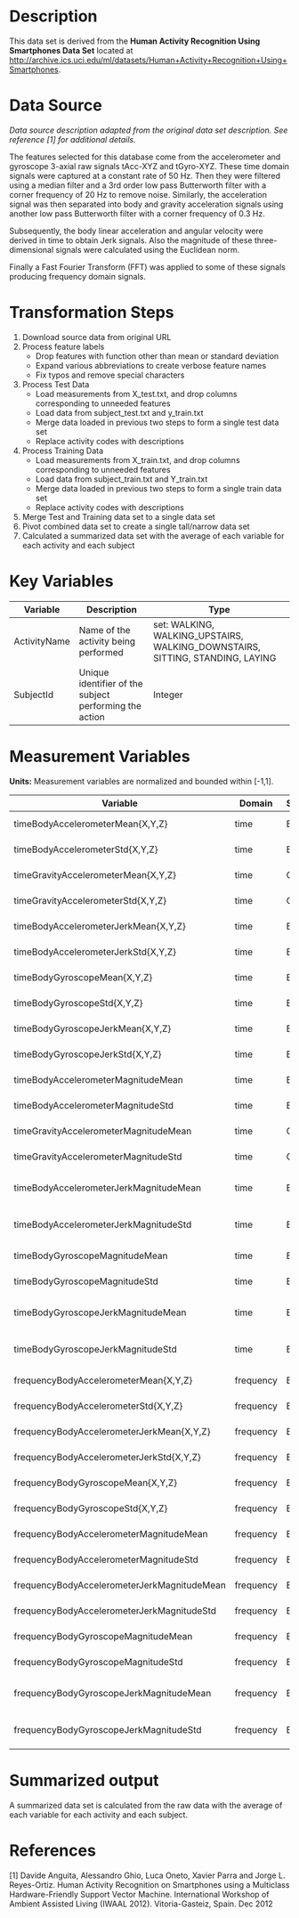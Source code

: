 # Description

This data set is derived from the **Human Activity Recognition Using Smartphones Data Set** located at http://archive.ics.uci.edu/ml/datasets/Human+Activity+Recognition+Using+Smartphones.  

# Data Source

*Data source description adapted from the original data set description.  See reference [1] for additional details.*

The features selected for this database come from the accelerometer and gyroscope 3-axial raw signals tAcc-XYZ and tGyro-XYZ. These time domain signals were captured at a constant rate of 50 Hz. Then they were filtered using a median filter and a 3rd order low pass Butterworth filter with a corner frequency of 20 Hz to remove noise. Similarly, the acceleration signal was then separated into body and gravity acceleration signals using another low pass Butterworth filter with a corner frequency of 0.3 Hz. 

Subsequently, the body linear acceleration and angular velocity were derived in time to obtain Jerk signals. Also the magnitude of these three-dimensional signals were calculated using the Euclidean norm. 

Finally a Fast Fourier Transform (FFT) was applied to some of these signals producing frequency domain signals.

# Transformation Steps

1. Download source data from original URL
2. Process feature labels
   * Drop features with function other than mean or standard deviation
   * Expand various abbreviations to create verbose feature names
   * Fix typos and remove special characters
3. Process Test Data
   * Load measurements from X_test.txt, and drop columns corresponding to unneeded features
   * Load data from subject_test.txt and y_train.txt
   * Merge data loaded in previous two steps to form a single test data set
   * Replace activity codes with descriptions
4. Process Training Data
   * Load measurements from X_train.txt, and drop columns corresponding to unneeded features
   * Load data from subject_train.txt and Y_train.txt
   * Merge data loaded in previous two steps to form a single train data set
   * Replace activity codes with descriptions
5. Merge Test and Training data set to a single data set
6. Pivot combined data set to create a single tall/narrow data set
7. Calculated a summarized data set with the average of each variable for each activity and each subject


# Key Variables

| Variable     | Description                                            | Type                                                                          |
|--------------|--------------------------------------------------------|-------------------------------------------------------------------------------|
| ActivityName | Name of the activity being performed                   | set: WALKING, WALKING_UPSTAIRS, WALKING_DOWNSTAIRS, SITTING, STANDING, LAYING |
| SubjectId    | Unique identifier of the subject performing the action | Integer                                                                       |


# Measurement Variables

**Units:** Measurement variables are normalized and bounded within [-1,1].

| Variable                                    | Domain    | Source  | Measurement                  | Function           |
|---------------------------------------------|-----------|---------|------------------------------|--------------------|
| timeBodyAccelerometerMean{X,Y,Z}            | time      | Body    | Accelerometer Vector         | Mean               |
| timeBodyAccelerometerStd{X,Y,Z}             | time      | Body    | Accelerometer Vector         | Standard Deviation |
| timeGravityAccelerometerMean{X,Y,Z}         | time      | Gravity | Accelerometer Vector         | Mean               |
| timeGravityAccelerometerStd{X,Y,Z}          | time      | Gravity | Accelerometer Vector         | Standard Deviation |
| timeBodyAccelerometerJerkMean{X,Y,Z}        | time      | Body    | Accelerometer Jerk Vector    | Mean               |
| timeBodyAccelerometerJerkStd{X,Y,Z}         | time      | Body    | Accelerometer Jerk Vector    | Standard Deviation |
| timeBodyGyroscopeMean{X,Y,Z}                | time      | Body    | Gyroscope Vector             | Mean               |
| timeBodyGyroscopeStd{X,Y,Z}                 | time      | Body    | Gyroscope Vector             | Standard Deviation |
| timeBodyGyroscopeJerkMean{X,Y,Z}            | time      | Body    | Gyroscope Jerk Vector        | Mean               |
| timeBodyGyroscopeJerkStd{X,Y,Z}             | time      | Body    | Gyroscope Jerk Vector        | Standard Deviation |
| timeBodyAccelerometerMagnitudeMean          | time      | Body    | Accelerometer Magnitude      | Mean               |
| timeBodyAccelerometerMagnitudeStd           | time      | Body    | Accelerometer Magnitude      | Standard Deviation |
| timeGravityAccelerometerMagnitudeMean       | time      | Gravity | Accelerometer Magnitude      | Mean               |
| timeGravityAccelerometerMagnitudeStd        | time      | Gravity | Accelerometer Magnitude      | Standard Deviation |
| timeBodyAccelerometerJerkMagnitudeMean      | time      | Body    | Accelerometer Jerk Magnitude | Mean               |
| timeBodyAccelerometerJerkMagnitudeStd       | time      | Body    | Accelerometer Jerk Magnitude | Standard Deviation |
| timeBodyGyroscopeMagnitudeMean              | time      | Body    | Gyroscope Magnitude          | Mean               |
| timeBodyGyroscopeMagnitudeStd               | time      | Body    | Gyroscope Magnitude          | Standard Deviation |
| timeBodyGyroscopeJerkMagnitudeMean          | time      | Body    | Gyroscope Jerk Magnitude     | Mean               |
| timeBodyGyroscopeJerkMagnitudeStd           | time      | Body    | Gyroscope Jerk Magnitude     | Standard Deviation |
| frequencyBodyAccelerometerMean{X,Y,Z}       | frequency | Body    | Accelerometer Vector         | Mean               |
| frequencyBodyAccelerometerStd{X,Y,Z}        | frequency | Body    | Accelerometer Vector         | Standard Deviation |
| frequencyBodyAccelerometerJerkMean{X,Y,Z}   | frequency | Body    | Accelerometer Jerk Vector    | Mean               |
| frequencyBodyAccelerometerJerkStd{X,Y,Z}    | frequency | Body    | Accelerometer Jerk Vector    | Standard Deviation |
| frequencyBodyGyroscopeMean{X,Y,Z}           | frequency | Body    | Gyroscope Vector             | Mean               |
| frequencyBodyGyroscopeStd{X,Y,Z}            | frequency | Body    | Gyroscope Vector             | Standard Deviation |
| frequencyBodyAccelerometerMagnitudeMean     | frequency | Body    | Accelerometer Magnitude      | Mean               |
| frequencyBodyAccelerometerMagnitudeStd      | frequency | Body    | Accelerometer Magnitude      | Standard Deviation |
| frequencyBodyAccelerometerJerkMagnitudeMean | frequency | Body    | Accelerometer Magnitude      | Mean               |
| frequencyBodyAccelerometerJerkMagnitudeStd  | frequency | Body    | Accelerometer Magnitude      | Standard Deviation |
| frequencyBodyGyroscopeMagnitudeMean         | frequency | Body    | Gryoscope Magnitude          | Mean               |
| frequencyBodyGyroscopeMagnitudeStd          | frequency | Body    | Gryoscope Magnitude          | Standard Deviation |
| frequencyBodyGyroscopeJerkMagnitudeMean     | frequency | Body    | Gyroscope Jerk Magnitude     | Mean               |
| frequencyBodyGyroscopeJerkMagnitudeStd      | frequency | Body    | Gyroscope Jerk Magnitude     | Standard Deviation |

# Summarized output

A summarized data set is calculated from the raw data with the average of each variable for each activity and each subject.

# References

[1] Davide Anguita, Alessandro Ghio, Luca Oneto, Xavier Parra and Jorge L. Reyes-Ortiz. Human Activity Recognition on Smartphones using a Multiclass Hardware-Friendly Support Vector Machine. International Workshop of Ambient Assisted Living (IWAAL 2012). Vitoria-Gasteiz, Spain. Dec 2012
